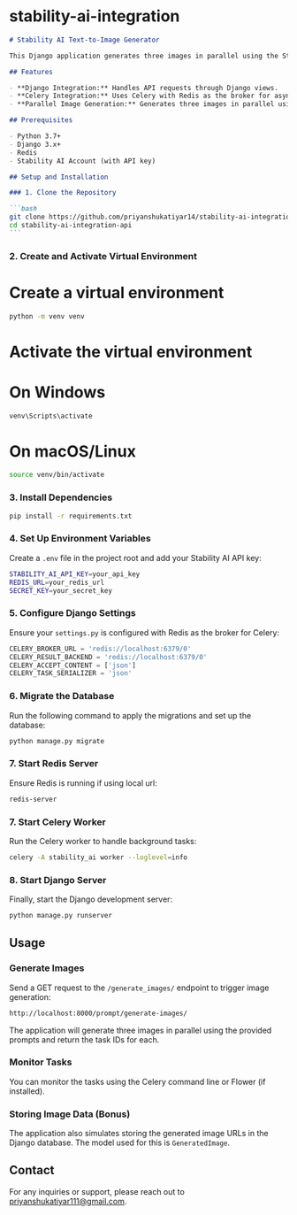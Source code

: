 # stability-ai-integration

````markdown
# Stability AI Text-to-Image Generator

This Django application generates three images in parallel using the Stability AI's Text-to-Image generation API. The application uses Celery for parallel processing to manage asynchronous API calls.

## Features

- **Django Integration:** Handles API requests through Django views.
- **Celery Integration:** Uses Celery with Redis as the broker for asynchronous task management.
- **Parallel Image Generation:** Generates three images in parallel using Celery groups.

## Prerequisites

- Python 3.7+
- Django 3.x+
- Redis
- Stability AI Account (with API key)

## Setup and Installation

### 1. Clone the Repository

```bash
git clone https://github.com/priyanshukatiyar14/stability-ai-integration-api.git
cd stability-ai-integration-api
```
````

### 2. Create and Activate Virtual Environment

# Create a virtual environment

```bash
python -m venv venv
```

# Activate the virtual environment

# On Windows

```bash
venv\Scripts\activate
```

# On macOS/Linux

```bash
source venv/bin/activate
```

### 3. Install Dependencies

```bash
pip install -r requirements.txt
```

### 4. Set Up Environment Variables

Create a `.env` file in the project root and add your Stability AI API key:

```bash
STABILITY_AI_API_KEY=your_api_key
REDIS_URL=your_redis_url
SECRET_KEY=your_secret_key
```

### 5. Configure Django Settings

Ensure your `settings.py` is configured with Redis as the broker for Celery:

```python
CELERY_BROKER_URL = 'redis://localhost:6379/0'
CELERY_RESULT_BACKEND = 'redis://localhost:6379/0'
CELERY_ACCEPT_CONTENT = ['json']
CELERY_TASK_SERIALIZER = 'json'
```

### 6. Migrate the Database

Run the following command to apply the migrations and set up the database:

```bash
python manage.py migrate
```

### 7. Start Redis Server

Ensure Redis is running if using local url:

```bash
redis-server
```

### 7. Start Celery Worker

Run the Celery worker to handle background tasks:

```bash
celery -A stability_ai worker --loglevel=info
```

### 8. Start Django Server

Finally, start the Django development server:

```bash
python manage.py runserver
```

## Usage

### Generate Images

Send a GET request to the `/generate_images/` endpoint to trigger image generation:

```bash
http://localhost:8000/prompt/generate-images/
```

The application will generate three images in parallel using the provided prompts and return the task IDs for each.

### Monitor Tasks

You can monitor the tasks using the Celery command line or Flower (if installed).

### Storing Image Data (Bonus)

The application also simulates storing the generated image URLs in the Django database. The model used for this is `GeneratedImage`.

## Contact

For any inquiries or support, please reach out to [priyanshukatiyar111@gmail.com](mailto:priyanshukatiyar111@gmail.com).

```

```
